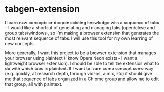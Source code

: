 # tabgen-extension
I learn new concepts or deepen existing knowledge with a sequence of tabs - I would like a shortcut of generating and managing tabs (open/close and group tabs/windows), so I'm making a browser extension that generates the most relevant sequence of tabs. I will use this tool for my own learning of new concepts.

More generally, I want this project to be a browser extension that manages your browser using plaintext (I know Opera Neon exists - I want a lightweight browser extension). I should be able to tell the extension what to do with which tabs in plaintext. If I want to learn some concept some way (e.g. quickly, at research depth, through videos, a mix, etc) it should give me that sequence of tabs organized in a Chrome group and allow me to edit that group, all with plaintext.

